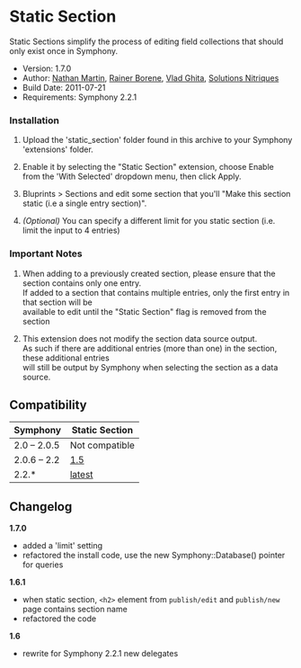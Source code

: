 Static Section
==============

Static Sections simplify the process of editing field collections that should only exist once in Symphony.

- Version: 1.7.0
- Author: [Nathan Martin](mailto:nathan@knupska.com), [Rainer Borene](mailto:rainerborene@gmail.com), [Vlad Ghita](mailto:vlad.ghita@xandergroup.ro), [Solutions Nitriques](http://www.nitriques.com/open-source/)
- Build Date: 2011-07-21
- Requirements: Symphony 2.2.1

### Installation

1. Upload the 'static_section' folder found in this archive to your Symphony 'extensions' folder.

2. Enable it by selecting the "Static Section" extension, choose Enable from the 'With Selected' dropdown menu, then click Apply.

3. Bluprints > Sections and edit some section that you'll "Make this section static (i.e a single entry section)".

4. *(Optional)* You can specify a different limit for you static section (i.e. limit the input to 4 entries)

### Important Notes

1. When adding to a previously created section, please ensure that the section contains only one entry.  
   If added to a section that contains multiple entries, only the first entry in that section will be  
   available to edit until the "Static Section" flag is removed from the section

2. This extension does not modify the section data source output.  
   As such if there are additional entries (more than one) in the section, these additional entries  
   will still be output by Symphony when selecting the section as a data source.

## Compatibility

Symphony    | Static Section
  ------------| -------------
  2.0 – 2.0.5 | Not compatible
  2.0.6 – 2.2 | [1.5](https://github.com/knupska/static_section/tree/1.5)
  2.2.*       | [latest](https://github.com/knupska/static_section/tree/1.7.0)

## Changelog

**1.7.0**  

- added a 'limit' setting
- refactored the install code, use the new Symphony::Database() pointer for queries

**1.6.1**

- when static section, `<h2>` element from `publish/edit` and `publish/new` page contains section name
- refactored the code

**1.6**

- rewrite for Symphony 2.2.1 new delegates
